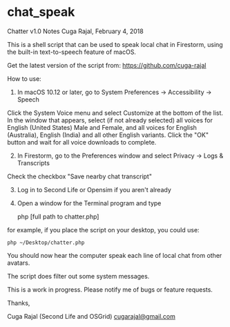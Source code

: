 # chat_speak
Chatter v1.0 Notes
Cuga Rajal, February 4, 2018

This is a shell script that can be used to speak local chat in Firestorm,
using the built-in text-to-speech feature of macOS.

Get the latest version of the script from: https://github.com/cuga-rajal

How to use:

1) In macOS 10.12 or later, go to
    System Preferences -> Accessibility -> Speech
    
Click the System Voice menu and select Customize at the bottom of the list.
In the window that appears, select (if not already selected) all voices
for English (United States) Male and Female, and all voices for 
English (Australia), English (India) and all other English variants.
Click the "OK" button and wait for all voice downloads to complete.

2) In Firestorm, go to the Preferences window and select
    Privacy -> Logs & Transcripts

Check the checkbox "Save nearby chat transcript" 

3) Log in to Second Life or Opensim if you aren't already

4) Open a window for the Terminal program and type

    php [full path to chatter.php]

for example, if you place the script on your desktop, you could use:

    php ~/Desktop/chatter.php

You should now hear the computer speak each line of local chat from other avatars. 

The script does filter out some system messages.

This is a work in progress. Please notify me of bugs or feature requests.

Thanks,

Cuga Rajal (Second Life and OSGrid)
cugarajal@gmail.com
